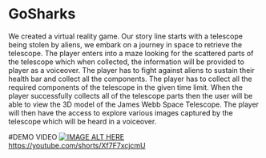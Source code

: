 # GoSharks
We created a virtual reality game. Our story line starts with a telescope being stolen by aliens, we embark on a journey in space to retrieve the telescope. The player enters into a maze looking for the scattered parts of the telescope which when collected, the information will be provided to player as a voiceover. The player has to fight against aliens to sustain their health bar and collect all the components. The player has to collect all the required components of the telescope in the given time limit. When the player successfully collects all of the telescope parts then the user will be able to view the 3D model of the James Webb Space Telescope. The player will then have the access to explore various images captured by the telescope which will be heard in a voiceover.

#DEMO VIDEO
[![IMAGE ALT HERE](https://img.youtube.com/vi/Xf7F7xcjcmU/0.jpg)](https://www.youtube.com/watch?v=Xf7F7xcjcmU)
https://youtube.com/shorts/Xf7F7xcjcmU
